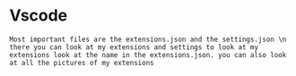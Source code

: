 # Vscode
`Most important files are the extensions.json and the settings.json \n
there you can look at my extensions and settings
to look at my extensions look at the name in the extensions.json.
you can also look at all the pictures of my extensions`
